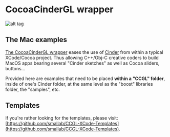 # CocoaCinderGL wrapper

![alt tag](http://cocoacid.org/assets/images/macos/ccglmultipledrawings.png)

## The Mac examples

[The CocoaCinderGL wrapper](http://cocoacid.org/mac/) eases the use of [Cinder](http://libcinder.org/) from within a typical XCode/Cocoa project. Thus allowing C++/Obj-C creative coders to build MacOS apps bearing several "Cinder sketches" as well as Cocoa sliders, buttons...

Provided here are examples that need to be placed **within a "CCGL" folder**, inside of one's Cinder folder, at the same level as the "boost" libraries folder, the "samples", etc.

## Templates

If you're rather looking for the templates, please visit: [https://github.com/smallab/CCGL-XCode-Templates](https://github.com/smallab/CCGL-XCode-Templates).
